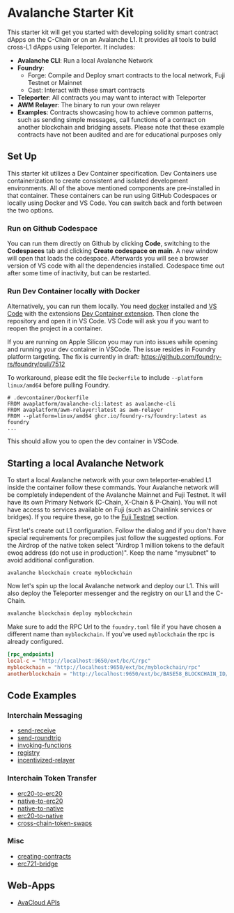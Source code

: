 # Avalanche Starter Kit

This starter kit will get you started with developing solidity smart contract dApps on the C-Chain or on an Avalanche L1. It provides all tools to build cross-L1 dApps using Teleporter. It includes:

- **Avalanche CLI**: Run a local Avalanche Network
- **Foundry**:
  - Forge: Compile and Deploy smart contracts to the local network, Fuji Testnet or Mainnet
  - Cast: Interact with these smart contracts
- **Teleporter**: All contracts you may want to interact with Teleporter
- **AWM Relayer**: The binary to run your own relayer
- **Examples**: Contracts showcasing how to achieve common patterns, such as sending simple messages, call functions of a contract on another blockchain and bridging assets. Please note that these example contracts have not been audited and are for educational purposes only

## Set Up

This starter kit utilizes a Dev Container specification. Dev Containers use containerization to create consistent and isolated development environments. All of the above mentioned components are pre-installed in that container. These containers can be run using GitHub Codespaces or locally using Docker and VS Code. You can switch back and forth between the two options.

### Run on Github Codespace

You can run them directly on Github by clicking **Code**, switching to the **Codespaces** tab and clicking **Create codespace on main**. A new window will open that loads the codespace. Afterwards you will see a browser version of VS code with all the dependencies installed. Codespace time out after some time of inactivity, but can be restarted.

### Run Dev Container locally with Docker

Alternatively, you can run them locally. You need [docker](https://www.docker.com/products/docker-desktop/) installed and [VS Code](https://code.visualstudio.com/) with the extensions [Dev Container extension](https://marketplace.visualstudio.com/items?itemName=ms-vscode-remote.remote-containers). Then clone the repository and open it in VS Code. VS Code will ask you if you want to reopen the project in a container.

If you are running on Apple Silicon you may run into issues while opening and running your dev container in VSCode. The issue resides in Foundry platform targeting. The fix is currently in draft: <https://github.com/foundry-rs/foundry/pull/7512>

To workaround, please edit the file `Dockerfile` to include `--platform linux/amd64` before pulling Foundry.

```
# .devcontainer/Dockerfile
FROM avaplatform/avalanche-cli:latest as avalanche-cli
FROM avaplatform/awm-relayer:latest as awm-relayer
FROM --platform=linux/amd64 ghcr.io/foundry-rs/foundry:latest as foundry
...
```

This should allow you to open the dev container in VSCode.

## Starting a local Avalanche Network

To start a local Avalanche network with your own teleporter-enabled L1 inside the container follow these commands. Your Avalanche network will be completely independent of the Avalanche Mainnet and Fuji Testnet. It will have its own Primary Network (C-Chain, X-Chain & P-Chain). You will not have access to services available on Fuji (such as Chainlink services or bridges). If you require these, go to the [Fuji Testnet](#fuji-testnet) section.

First let's create out L1 configuration. Follow the dialog and if you don't have special requirements for precompiles just follow the suggested options. For the Airdrop of the native token select "Airdrop 1 million tokens to the default ewoq address (do not use in production)". Keep the name "mysubnet" to avoid additional configuration.

```
avalanche blockchain create myblockchain
```

Now let's spin up the local Avalanche network and deploy our L1. This will also deploy the Teleporter messenger and the registry on our L1 and the C-Chain.

```bash
avalanche blockchain deploy myblockchain
```

Make sure to add the RPC Url to the `foundry.toml` file if you have chosen a different name than `myblockchain`. If you've used `myblockchain` the rpc is already configured.

```toml
[rpc_endpoints]
local-c = "http://localhost:9650/ext/bc/C/rpc"
myblockchain = "http://localhost:9650/ext/bc/myblockchain/rpc"
anotherblockchain = "http://localhost:9650/ext/bc/BASE58_BLOCKCHAIN_ID/rpc"
```

## Code Examples

### Interchain Messaging
- [send-receive](https://academy.avax.network/course/interchain-messaging/04-icm-basics/01-icm-basics) 
- [send-roundtrip](https://academy.avax.network/course/interchain-messaging/05-two-way-communication/01-two-way-communication)
- [invoking-functions](https://academy.avax.network/course/interchain-messaging/06-invoking-functions/01-invoking-functions)
- [registry](https://academy.avax.network/course/interchain-messaging/07-icm-registry/01-icm-registry)
- [incentivized-relayer](https://academy.avax.network/course/interchain-messaging/12-incentivizing-a-relayer/01-incentivizing-a-relayer)

### Interchain Token Transfer
- [erc20-to-erc20](https://academy.avax.network/course/interchain-token-transfer/06-erc-20-to-erc-20-bridge/01-erc-20-to-erc-20-bridge) 
- [native-to-erc20](https://academy.avax.network/course/interchain-token-transfer/08-native-to-erc-20-bridge/01-native-to-erc-20-bridge)
- [native-to-native](https://academy.avax.network/course/l1-tokenomics/03-multi-chain-ecosystems/04-use-any-native-as-native-token)
- [erc20-to-native](https://academy.avax.network/course/l1-tokenomics/03-multi-chain-ecosystems/03-use-erc20-as-native-token)
- [cross-chain-token-swaps](https://academy.avax.network/course/interchain-token-transfer/13-cross-chain-token-swaps/07-exchange-contract)

### Misc
- [creating-contracts](contracts/misc/creating-contracts/REAEDME.md)
- [erc721-bridge](contracts/misc/erc721-bridge/README.md)


## Web-Apps
- [AvaCloud APIs](https://academy.avax.network/course/avacloudapis)